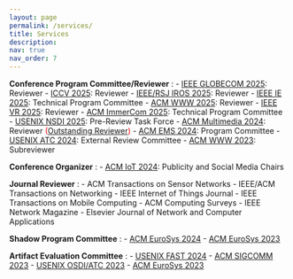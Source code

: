 ```yaml
---
layout: page
permalink: /services/
title: Services
description: 
nav: true
nav_order: 7
---
```


**Conference Program Committee/Reviewer**
:   - [IEEE GLOBECOM 2025](https://globecom2025.ieee-globecom.org/): Reviewer
    - [ICCV 2025](https://iccv.thecvf.com/): Reviewer
    - [IEEE/RSJ IROS 2025](http://www.iros25.org/): Reviewer
    - [IEEE IE 2025](https://www.ie2025.fraunhofer.de/): Technical Program Committee
    - [ACM WWW 2025](https://www2025.thewebconf.org/): Reviewer
    - [IEEE VR 2025](https://ieeevr.org/2025/): Reviewer
    - [ACM ImmerCom 2025](https://immercom.github.io/): Technical Program Committee
    - [USENIX NSDI 2025](https://www.usenix.org/conference/nsdi25): Pre-Review Task Force
    - [ACM Multimedia 2024](https://2024.acmmm.org/): Reviewer <span style="color:red">([Outstanding Reviewer](https://2024.acmmm.org/outstanding-ac-reviewer))</span>
    - [ACM EMS 2024](https://conferences.sigcomm.org/sigcomm/2024/workshop/ems/): Program Committee
    - [USENIX ATC 2024](https://www.usenix.org/conference/atc24): External Review Committee
    - [ACM WWW 2023](https://www2023.thewebconf.org/): Subreviewer

**Conference Organizer**
:   - [ACM IoT 2024](https://iot-conference.org/iot2024): Publicity and Social Media Chairs

**Journal Reviewer**
:   - ACM Transactions on Sensor Networks
    - IEEE/ACM Transactions on Networking
    - IEEE Internet of Things Journal
    - IEEE Transactions on Mobile Computing
    - ACM Computing Surveys
    - IEEE Network Magazine
    - Elsevier Journal of Network and Computer Applications

**Shadow Program Committee** 
:   - [ACM EuroSys 2024](https://2024.eurosys.org/)
    - [ACM EuroSys 2023](https://2023.eurosys.org/)

**Artifact Evaluation Committee**
:   - [USENIX FAST 2024](https://www.usenix.org/conference/fast24)
    - [ACM SIGCOMM 2023](https://conferences.sigcomm.org/sigcomm/2023/)
    - [USENIX OSDI/ATC 2023](https://www.usenix.org/conference/osdi23)
    - [ACM EuroSys 2023](https://2023.eurosys.org/)